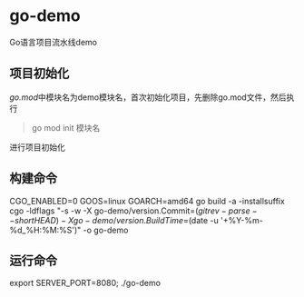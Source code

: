 # go-demo

Go语言项目流水线demo

## 项目初始化
*go.mod*中模块名为demo模块名，首次初始化项目，先删除go.mod文件，然后执行
 
> go mod init 模块名

进行项目初始化

## 构建命令
CGO_ENABLED=0 GOOS=linux GOARCH=amd64 go build -a -installsuffix cgo -ldflags "-s -w -X go-demo/version.Commit=$(git rev-parse --short HEAD) -X go-demo/version.BuildTime=$(date -u '+%Y-%m-%d_%H:%M:%S')" -o go-demo

## 运行命令
export SERVER_PORT=8080; ./go-demo
